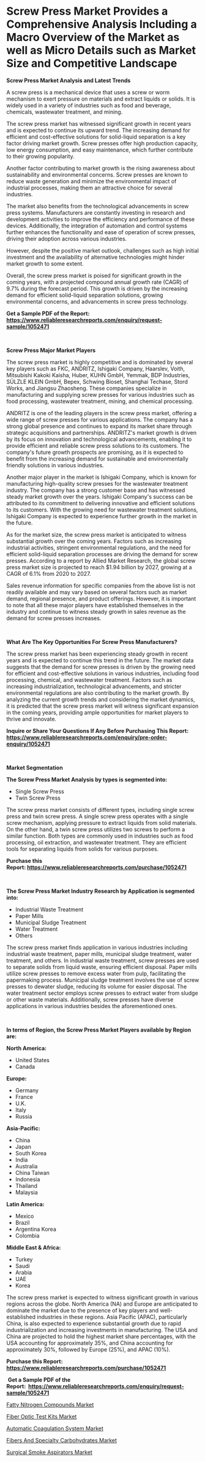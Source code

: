 <p><h1>Screw Press Market Provides a Comprehensive Analysis Including a Macro Overview of the Market as well as Micro Details such as Market Size and Competitive Landscape</h1></p><p><strong>Screw Press Market Analysis and Latest Trends</strong></p>
<p><p>A screw press is a mechanical device that uses a screw or worm mechanism to exert pressure on materials and extract liquids or solids. It is widely used in a variety of industries such as food and beverage, chemicals, wastewater treatment, and mining.</p><p>The screw press market has witnessed significant growth in recent years and is expected to continue its upward trend. The increasing demand for efficient and cost-effective solutions for solid-liquid separation is a key factor driving market growth. Screw presses offer high production capacity, low energy consumption, and easy maintenance, which further contribute to their growing popularity.</p><p>Another factor contributing to market growth is the rising awareness about sustainability and environmental concerns. Screw presses are known to reduce waste generation and minimize the environmental impact of industrial processes, making them an attractive choice for several industries.</p><p>The market also benefits from the technological advancements in screw press systems. Manufacturers are constantly investing in research and development activities to improve the efficiency and performance of these devices. Additionally, the integration of automation and control systems further enhances the functionality and ease of operation of screw presses, driving their adoption across various industries.</p><p>However, despite the positive market outlook, challenges such as high initial investment and the availability of alternative technologies might hinder market growth to some extent.</p><p>Overall, the screw press market is poised for significant growth in the coming years, with a projected compound annual growth rate (CAGR) of 9.7% during the forecast period. This growth is driven by the increasing demand for efficient solid-liquid separation solutions, growing environmental concerns, and advancements in screw press technology.</p></p>
<p><strong>Get a Sample PDF of the Report:&nbsp; <a href="https://www.reliableresearchreports.com/enquiry/request-sample/1052471">https://www.reliableresearchreports.com/enquiry/request-sample/1052471</a></strong></p>
<p>&nbsp;</p>
<p><strong>Screw Press Major Market Players</strong></p>
<p><p>The screw press market is highly competitive and is dominated by several key players such as FKC, ANDRITZ, Ishigaki Company, Haarslev, Voith, Mitsubishi Kakoki Kaisha, Huber, KUHN GmbH, Yemmak, BDP Industries, SÜLZLE KLEIN GmbH, Bepex, Schwing Bioset, Shanghai Techase, Stord Works, and Jiangsu Zhaosheng. These companies specialize in manufacturing and supplying screw presses for various industries such as food processing, wastewater treatment, mining, and chemical processing.</p><p>ANDRITZ is one of the leading players in the screw press market, offering a wide range of screw presses for various applications. The company has a strong global presence and continues to expand its market share through strategic acquisitions and partnerships. ANDRITZ's market growth is driven by its focus on innovation and technological advancements, enabling it to provide efficient and reliable screw press solutions to its customers. The company's future growth prospects are promising, as it is expected to benefit from the increasing demand for sustainable and environmentally friendly solutions in various industries. </p><p>Another major player in the market is Ishigaki Company, which is known for manufacturing high-quality screw presses for the wastewater treatment industry. The company has a strong customer base and has witnessed steady market growth over the years. Ishigaki Company's success can be attributed to its commitment to delivering innovative and efficient solutions to its customers. With the growing need for wastewater treatment solutions, Ishigaki Company is expected to experience further growth in the market in the future.</p><p>As for the market size, the screw press market is anticipated to witness substantial growth over the coming years. Factors such as increasing industrial activities, stringent environmental regulations, and the need for efficient solid-liquid separation processes are driving the demand for screw presses. According to a report by Allied Market Research, the global screw press market size is projected to reach $1.94 billion by 2027, growing at a CAGR of 6.1% from 2020 to 2027.</p><p>Sales revenue information for specific companies from the above list is not readily available and may vary based on several factors such as market demand, regional presence, and product offerings. However, it is important to note that all these major players have established themselves in the industry and continue to witness steady growth in sales revenue as the demand for screw presses increases.</p></p>
<p>&nbsp;</p>
<p><strong>What Are The Key Opportunities For Screw Press Manufacturers?</strong></p>
<p><p>The screw press market has been experiencing steady growth in recent years and is expected to continue this trend in the future. The market data suggests that the demand for screw presses is driven by the growing need for efficient and cost-effective solutions in various industries, including food processing, chemical, and wastewater treatment. Factors such as increasing industrialization, technological advancements, and stricter environmental regulations are also contributing to the market growth. By analyzing the current growth trends and considering the market dynamics, it is predicted that the screw press market will witness significant expansion in the coming years, providing ample opportunities for market players to thrive and innovate.</p></p>
<p><strong>Inquire or Share Your Questions If Any Before Purchasing This Report: <a href="https://www.reliableresearchreports.com/enquiry/pre-order-enquiry/1052471">https://www.reliableresearchreports.com/enquiry/pre-order-enquiry/1052471</a></strong></p>
<p>&nbsp;</p>
<p><strong>Market Segmentation</strong></p>
<p><strong>The Screw Press Market Analysis by types is segmented into:</strong></p>
<p><ul><li>Single Screw Press</li><li>Twin Screw Press</li></ul></p>
<p><p>The screw press market consists of different types, including single screw press and twin screw press. A single screw press operates with a single screw mechanism, applying pressure to extract liquids from solid materials. On the other hand, a twin screw press utilizes two screws to perform a similar function. Both types are commonly used in industries such as food processing, oil extraction, and wastewater treatment. They are efficient tools for separating liquids from solids for various purposes.</p></p>
<p><strong>Purchase this Report:&nbsp;<a href="https://www.reliableresearchreports.com/purchase/1052471">https://www.reliableresearchreports.com/purchase/1052471</a></strong></p>
<p>&nbsp;</p>
<p><strong>The Screw Press Market Industry Research by Application is segmented into:</strong></p>
<p><ul><li>Industrial Waste Treatment</li><li>Paper Mills</li><li>Municipal Sludge Treatment</li><li>Water Treatment</li><li>Others</li></ul></p>
<p><p>The screw press market finds application in various industries including industrial waste treatment, paper mills, municipal sludge treatment, water treatment, and others. In industrial waste treatment, screw presses are used to separate solids from liquid waste, ensuring efficient disposal. Paper mills utilize screw presses to remove excess water from pulp, facilitating the papermaking process. Municipal sludge treatment involves the use of screw presses to dewater sludge, reducing its volume for easier disposal. The water treatment sector employs screw presses to extract water from sludge or other waste materials. Additionally, screw presses have diverse applications in various industries besides the aforementioned ones.</p></p>
<p>&nbsp;</p>
<p><strong>In terms of Region, the Screw Press Market Players available by Region are:</strong></p>
<p>
    <p> <strong> North America: </strong>
        <ul>
            <li>United States</li>
            <li>Canada</li>
        </ul>
        </p> 
    <p> <strong> Europe: </strong>
        <ul>
            <li>Germany</li>
            <li>France</li>
            <li>U.K.</li>
            <li>Italy</li>
            <li>Russia</li>
        </ul>
        </p> 
    <p> <strong> Asia-Pacific: </strong>
        <ul>
            <li>China</li>
            <li>Japan</li>
            <li>South Korea</li>
            <li>India</li>
            <li>Australia</li>
            <li>China Taiwan</li>
            <li>Indonesia</li>
            <li>Thailand</li>
            <li>Malaysia</li>
        </ul>
        </p> 
    <p> <strong> Latin America: </strong>
        <ul>
            <li>Mexico</li>
            <li>Brazil</li>
            <li>Argentina Korea</li>
            <li>Colombia</li>
        </ul>
        </p> 
    <p> <strong> Middle East & Africa: </strong>
        <ul>
            <li>Turkey</li>
            <li>Saudi</li>
            <li>Arabia</li>
            <li>UAE</li>
            <li>Korea</li>
        </ul>
    </p>
    </p>
<p><p>The screw press market is expected to witness significant growth in various regions across the globe. North America (NA) and Europe are anticipated to dominate the market due to the presence of key players and well-established industries in these regions. Asia Pacific (APAC), particularly China, is also expected to experience substantial growth due to rapid industrialization and increasing investments in manufacturing. The USA and China are projected to hold the highest market share percentages, with the USA accounting for approximately 35%, and China accounting for approximately 30%, followed by Europe (25%), and APAC (10%).</p></p>
<p><strong>Purchase this Report: <a href="https://www.reliableresearchreports.com/purchase/1052471">https://www.reliableresearchreports.com/purchase/1052471</a></strong></p>
<p>&nbsp;<strong>Get a Sample PDF of the Report:&nbsp;&nbsp;<a href="https://www.reliableresearchreports.com/enquiry/request-sample/1052471">https://www.reliableresearchreports.com/enquiry/request-sample/1052471</a></strong></p>
<p><strong></strong></p>
<p><p><a href="https://issuu.com/reportprime-2/docs/fatty-nitrogen-compounds-market-size-2030.pptx">Fatty Nitrogen Compounds Market</a></p><p><a href="https://github.com/RoccoManning/Market-Research-Report-List-3/blob/main/fiber-optic-test-kits-market.md">Fiber Optic Test Kits Market</a></p><p><a href="https://medium.com/@fosterfahey1016/automatic-coagulation-system-market-the-key-to-successful-business-strategy-forecast-till-2030-e96b97042e19">Automatic Coagulation System Market</a></p><p><a href="https://issuu.com/reportprime-2/docs/fibers-and-specialty-carbohydrates-market-size-203">Fibers And Specialty Carbohydrates Market</a></p><p><a href="https://medium.com/@fosterfahey1016/surgical-smoke-aspirators-market-analysis-and-sze-forecasted-for-period-from-2023-to-2030-c3632c0038cf">Surgical Smoke Aspirators Market</a></p></p>